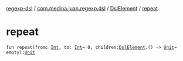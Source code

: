 [regexp-dsl](../../index.md) / [com.medina.juan.regexp.dsl](../index.md) / [DslElement](index.md) / [repeat](./repeat.md)

# repeat

`fun repeat(from: `[`Int`](https://kotlinlang.org/api/latest/jvm/stdlib/kotlin/-int/index.html)`, to: `[`Int`](https://kotlinlang.org/api/latest/jvm/stdlib/kotlin/-int/index.html)` = 0, children: `[`DslElement`](index.md)`.() -> `[`Unit`](https://kotlinlang.org/api/latest/jvm/stdlib/kotlin/-unit/index.html)` = empty): `[`Unit`](https://kotlinlang.org/api/latest/jvm/stdlib/kotlin/-unit/index.html)